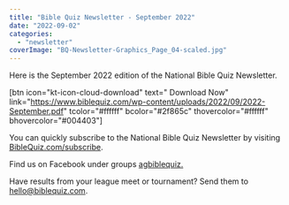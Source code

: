 ```yaml
---
title: "Bible Quiz Newsletter - September 2022"
date: "2022-09-02"
categories: 
  - "newsletter"
coverImage: "BQ-Newsletter-Graphics_Page_04-scaled.jpg"
---
```


Here is the September 2022 edition of the National Bible Quiz Newsletter.

\[btn icon="kt-icon-cloud-download" text=" Download Now" link="https://www.biblequiz.com/wp-content/uploads/2022/09/2022-September.pdf" tcolor="#ffffff" bcolor="#2f865c" thovercolor="#ffffff" bhovercolor="#004403"\]

You can quickly subscribe to the National Bible Quiz Newsletter by visiting [BibleQuiz.com/subscribe](https://www.biblequiz.com/subscribe).

Find us on Facebook under groups [agbiblequiz.](https://www.facebook.com/groups/agbiblequiz)

Have results from your league meet or tournament? Send them to [hello@biblequiz.com](mailto:hello@biblequiz.com).
